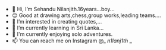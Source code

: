 - 👋 Hi, I’m Sehandu Nilanjith.16years...boy...
- 😌 Good at drawing arts,chess,group works,leading teams....
- 👀 I’m interested in creating quotes,...
- 🌱 I’m currently learning in Sri Lanka...
- 💞️ I'm currently enjoying solo adventures.
- 📫 You can reach me on Instagram @_ _n1lanj1th_ _
<!---
N1lanj1th/N1lanj1th is a ✨ special ✨ repository because its `README.md` (this file) appears on your GitHub profile.
You can click the Preview link to take a look at your changes.
--->
